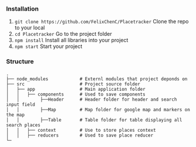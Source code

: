### Installation

1. `git clone https://github.com/FelixChenC/Placetracker` Clone the repo to your local
2. `cd Placetracker` Go to the project folder
3. `npm install` Install all libraries into your project
4. `npm start` Start your project

### Structure

    .
    ├── node_modules            # Externl modules that project deponds on
    ├── src                     # Project source folder
    │   ├── app                 # Main application folder
    │   │   ├── components      # Used to save components
    │   │        ├──Header      # Header folder for header and search input field
    │   │        ├──Map         # Map folder for google map and markers on the map
    │   │        ├──Table       # Table folder for table displaying all search places
    │   │   ├── context         # Use to store places context
    │   │   ├── reducers        # Used to save place reducer
    └─

